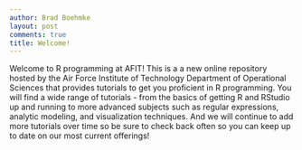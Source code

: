 ```yaml
---
author: Brad Boehmke
layout: post
comments: true
title: Welcome!
---
```


Welcome to R programming at AFIT!  This is a a new online repository hosted by the Air Force Institute of Technology Department of Operational Sciences that provides tutorials to get you proficient in R programming.  You will find a wide range of tutorials - from the basics of getting R and RStudio up and running to more advanced subjects such as regular expressions, analytic modeling, and visualization techniques.  And we will continue to add more tutorials over time so be sure to check back often so you can keep up to date on our most current offerings!
